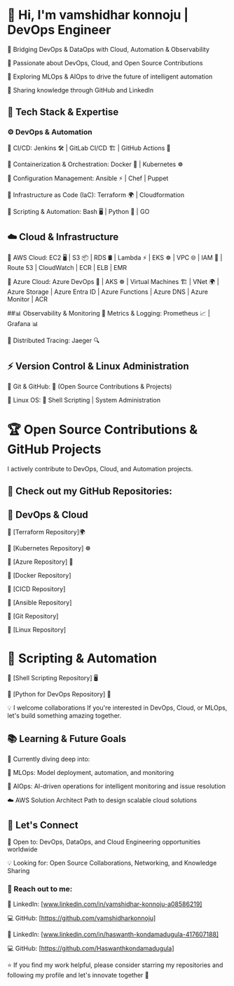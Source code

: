 # 👋 Hi, I'm vamshidhar konnoju | DevOps Engineer
🚀 Bridging DevOps & DataOps with Cloud, Automation & Observability

🔹 Passionate about DevOps, Cloud, and Open Source Contributions

🔹 Exploring MLOps & AIOps to drive the future of intelligent automation

🔹 Sharing knowledge through GitHub and LinkedIn

## 🔧 Tech Stack & Expertise
### ⚙️ DevOps & Automation
🔹 CI/CD: Jenkins 🛠️ | GitLab CI/CD 🏗️ | GitHub Actions 🚀

🔹 Containerization & Orchestration: Docker 🐳 | Kubernetes ☸️

🔹 Configuration Management: Ansible ⚡ | Chef | Puppet

🔹 Infrastructure as Code (IaC): Terraform 🌍 | Cloudformation

🔹 Scripting & Automation: Bash 🖥️ | Python 🐍 | GO

## ☁️ Cloud & Infrastructure
🔹 AWS Cloud: EC2 🖥️ | S3 📦 | RDS 🛢️ | Lambda ⚡ | EKS ☸️ | VPC 🌐 | IAM 🔑 | Route 53 | CloudWatch | ECR | ELB | EMR

🔹 Azure Cloud: Azure DevOps 🚀 | AKS ☸️ | Virtual Machines 🏗️ | VNet 🌍 | Azure Storage | Azure Entra ID | Azure Functions | Azure DNS | Azure Monitor | ACR

##📊 Observability & Monitoring
🔹 Metrics & Logging: Prometheus 📈 | Grafana 📊

🔹 Distributed Tracing: Jaeger 🔍

## ⚡ Version Control & Linux Administration
🔹 Git & GitHub: 📝 (Open Source Contributions & Projects)

🔹 Linux OS: 🐧 Shell Scripting | System Administration

# 🏆 Open Source Contributions & GitHub Projects
I actively contribute to DevOps, Cloud, and Automation projects.

## 🚀 Check out my GitHub Repositories:
## 📌 DevOps & Cloud
🔹 [Terraform Repository]🌍

🔹 [Kubernetes Repository] ☸️

🔹 [Azure Repository] 🚀

🔹 [Docker Repository]

🔹 [CICD Repository]

🔹 [Ansible Repository]

🔹 [Git Repository]

🔹 [Linux Repository]

# 📌 Scripting & Automation
🔹 [Shell Scripting Repository] 🖥️

🔹 [Python for DevOps Repository] 🐍

💡 I welcome collaborations If you're interested in DevOps, Cloud, or MLOps, let's build something amazing together.

## 📚 Learning & Future Goals
🚀 Currently diving deep into:

🤖 MLOps: Model deployment, automation, and monitoring

🤖 AIOps: AI-driven operations for intelligent monitoring and issue resolution

☁️ AWS Solution Architect Path to design scalable cloud solutions

## 📢 Let's Connect
💼 Open to: DevOps, DataOps, and Cloud Engineering opportunities worldwide

💡 Looking for: Open Source Collaborations, Networking, and Knowledge Sharing

### 📩 Reach out to me:
🔗 LinkedIn: [www.linkedin.com/in/vamshidhar-konnoju-a08586219]

💻 GitHub: [https://github.com/vamshidharkonnoju]

🔗 LinkedIn: [www.linkedin.com/in/haswanth-kondamadugula-417607188]

💻 GitHub: [https://github.com/Haswanthkondamadugula]

⭐ If you find my work helpful, please consider starring my repositories and following my profile and let's innovate together 🎯
